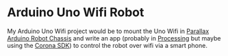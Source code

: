 Arduino Uno Wifi Robot
======================

My Arduino Uno Wifi project would be to mount the Uno Wifi in [Parallax Arduino Robot Chassis](https://www.parallax.com/product/130-35000) and write an app (probably in [Processing](https://processing.org/) but maybe using the [Corona SDK](https://coronalabs.com/products/corona-sdk/)) to control the robot over wifi via a smart phone.
